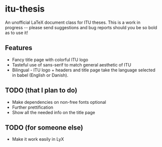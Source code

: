 itu-thesis
==========

An unofficial LaTeX document class for ITU theses. This is a work in progress -- please
send suggestions and bug reports should you be so bold as to use it!

Features
--------

 * Fancy title page with colorful ITU logo
 * Tasteful use of sans-serif to match general aesthetic of ITU
 * Bilingual - ITU logo + headers and title page take the language selected in babel (English or Danish).
 
TODO (that I plan to do)
------------------------
 * Make dependencies on non-free fonts optional
 * Further prettification
 * Show all the needed info on the title page

TODO (for someone else)
-----------------------
 * Make it work easily in LyX
